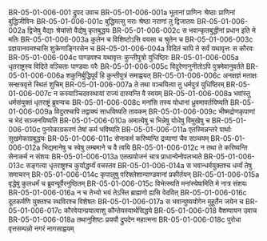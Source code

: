 BR-05-01-006-001	द्रुपद उवाच
BR-05-01-006-001a	भूतानां प्राणिनः श्रेष्ठाः प्राणिनां बुद्धिजीविनः
BR-05-01-006-001c	बुद्धिमत्सु नराः श्रेष्ठा नराणां तु द्विजातयः
BR-05-01-006-002a	द्विजेषु वैद्याः श्रेयांसो वैद्येषु कृतबुद्धयः
BR-05-01-006-002c	स भवान्कृतबुद्धीनां प्रधान इति मे मतिः
BR-05-01-006-003a	कुलेन च विशिष्टोऽसि वयसा च श्रुतेन च
BR-05-01-006-003c	प्रज्ञयानवमश्चासि शुक्रेणाङ्गिरसेन च
BR-05-01-006-004a	विदितं चापि ते सर्वं यथावृत्तः स कौरवः
BR-05-01-006-004c	पाण्डवश्च यथावृत्तः कुन्तीपुत्रो युधिष्ठिरः
BR-05-01-006-005a	धृतराष्ट्रस्य विदिते वञ्चिताः पाण्डवाः परैः
BR-05-01-006-005c	विदुरेणानुनीतोऽपि पुत्रमेवानुवर्तते
BR-05-01-006-006a	शकुनिर्बुद्धिपूर्वं हि कुन्तीपुत्रं समाह्वयत्
BR-05-01-006-006c	अनक्षज्ञं मताक्षः सन्क्षत्रवृत्ते स्थितं शुचिम्
BR-05-01-006-007a	ते तथा वञ्चयित्वा तु धर्मपुत्रं युधिष्ठिरम्
BR-05-01-006-007c	न कस्याञ्चिदवस्थायां राज्यं दास्यन्ति वै स्वयम्
BR-05-01-006-008a	भवांस्तु धर्मसंयुक्तं धृतराष्ट्रं ब्रुवन्वचः
BR-05-01-006-008c	मनांसि तस्य योधानां ध्रुवमावर्तयिष्यति
BR-05-01-006-009a	विदुरश्चापि तद्वाक्यं साधयिष्यति तावकम्
BR-05-01-006-009c	भीष्मद्रोणकृपाणां च भेदं सञ्जनयिष्यति
BR-05-01-006-010a	अमात्येषु च भिन्नेषु योधेषु विमुखेषु च
BR-05-01-006-010c	पुनरेकाग्रकरणं तेषां कर्म भविष्यति
BR-05-01-006-011a	एतस्मिन्नन्तरे पार्थाः सुखमेकाग्रबुद्धयः
BR-05-01-006-011c	सेनाकर्म करिष्यन्ति द्रव्याणां चैव सञ्चयम्
BR-05-01-006-012a	भिद्यमानेषु च स्वेषु लम्बमाने च वै त्वयि
BR-05-01-006-012c	न तथा ते करिष्यन्ति सेनाकर्म न संशयः
BR-05-01-006-013a	एतत्प्रयोजनं चात्र प्राधान्येनोपलभ्यते
BR-05-01-006-013c	सङ्गत्या धृतराष्ट्रश्च कुर्याद्धर्म्यं वचस्तव
BR-05-01-006-014a	स भवान्धर्मयुक्तश्च धर्म्यं तेषु समाचरन्
BR-05-01-006-014c	कृपालुषु परिक्लेशान्पाण्डवानां प्रकीर्तयन्
BR-05-01-006-015a	वृद्धेषु कुलधर्मं च ब्रुवन्पूर्वैरनुष्ठितम्
BR-05-01-006-015c	विभेत्स्यति मनांस्येषामिति मे नात्र संशयः
BR-05-01-006-016a	न च तेभ्यो भयं तेऽस्ति ब्राह्मणो ह्यसि वेदवित्
BR-05-01-006-016c	दूतकर्मणि युक्तश्च स्थविरश्च विशेषतः
BR-05-01-006-017a	स भवान्पुष्ययोगेन मुहूर्तेन जयेन च
BR-05-01-006-017c	कौरवेयान्प्रयात्वाशु कौन्तेयस्यार्थसिद्धये
BR-05-01-006-018	वैशम्पायन उवाच
BR-05-01-006-018a	तथानुशिष्टः प्रययौ द्रुपदेन महात्मना
BR-05-01-006-018c	पुरोधा वृत्तसम्पन्नो नगरं नागसाह्वयम्
